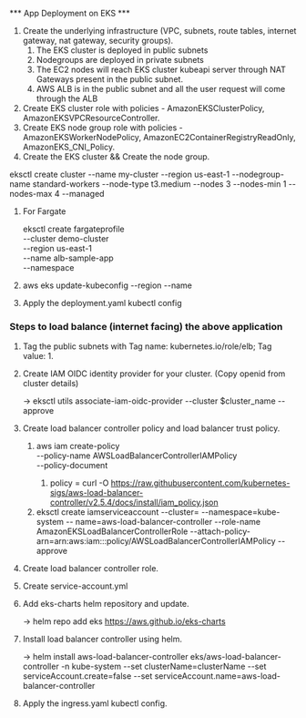 *** App Deployment on EKS ***

1. Create the underlying infrastructure (VPC, subnets, route tables, internet gateway, nat gateway, security groups).
    1. The EKS cluster is deployed in public subnets 
    2. Nodegroups are deployed in private subnets
    3. The EC2 nodes will reach EKS cluster kubeapi server through NAT Gateways present in the public subnet.
    4. AWS ALB is in the public subnet and all the user request will come through the ALB
2. Create EKS cluster role with policies - AmazonEKSClusterPolicy, AmazonEKSVPCResourceController.
3. Create EKS node group role with policies - AmazonEKSWorkerNodePolicy, AmazonEC2ContainerRegistryReadOnly, AmazonEKS_CNI_Policy.
4. Create the EKS cluster && Create the node group.

eksctl create cluster --name my-cluster --region us-east-1 --nodegroup-name standard-workers --node-type t3.medium --nodes 3 --nodes-min 1 --nodes-max 4 --managed

1. For Fargate 
    
    eksctl create fargateprofile \
    --cluster demo-cluster \
    --region us-east-1 \
    --name alb-sample-app \
    --namespace <namespace>
    
2. aws eks update-kubeconfig --region <region> --name <cluster name>
3. Apply the deployment.yaml kubectl config

### **Steps to load balance (internet facing) the above application**

1. Tag the public subnets with Tag name: kubernetes.io/role/elb; Tag value: 1.
2. Create IAM OIDC identity provider for your cluster. (Copy openid from cluster details)
    
    → eksctl utils associate-iam-oidc-provider --cluster $cluster_name --approve
    
3. Create load balancer controller policy and load balancer trust policy.
    1. aws iam create-policy \
    --policy-name AWSLoadBalancerControllerIAMPolicy \
    --policy-document <file>
        1. policy = curl -O https://raw.githubusercontent.com/kubernetes-sigs/aws-load-balancer-controller/v2.5.4/docs/install/iam_policy.json
    2. eksctl create iamserviceaccount --cluster=<Cluster-name> --namespace=kube-system  --    name=aws-load-balancer-controller --role-name AmazonEKSLoadBalancerControllerRole 
    --attach-policy-arn=arn:aws:iam::<your-aws-account-id>:policy/AWSLoadBalancerControllerIAMPolicy --approve
4. Create load balancer controller role.
5. Create service-account.yml
6. Add eks-charts helm repository and update.
    
    → helm repo add eks https://aws.github.io/eks-charts
    
7. Install load balancer controller using helm.
    
    → helm install aws-load-balancer-controller eks/aws-load-balancer-controller -n kube-system --set clusterName=clusterName --set serviceAccount.create=false --set serviceAccount.name=aws-load-balancer-controller
    
8. Apply the ingress.yaml kubectl config.